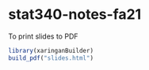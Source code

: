 # stat340-notes-fa21

To print slides to PDF

```r
library(xaringanBuilder)
build_pdf("slides.html")
```
